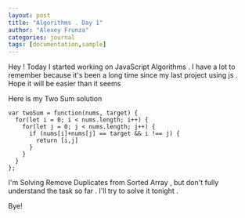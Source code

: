 ```yaml
---
layout: post
title: "Algorithms . Day 1"
author: "Alexey Frunza"
categories: journal
tags: [documentation,sample]
---
```


Hey ! Today I started working on JavaScript Algorithms . I have a lot to remember because it's been a long time since my last project using js . Hope it will be easier than it seems

Here is my Two Sum solution 

```
var twoSum = function(nums, target) {
  for(let i = 0; i < nums.length; i++) {
    for(let j = 0; j < nums.length; j++) {
      if (nums[i]+nums[j] == target && i !== j) {
        return [i,j]
      }
    }
  }
};
```

I'm Solving Remove Duplicates from Sorted Array , but don't fully understand the task so far . I'll try to solve it tonight . 

Bye!
